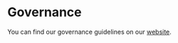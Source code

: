 # Governance

You can find our governance guidelines on our [website](https://www.sktime-backup.readthedocs.io/en/latest/get_involved/governance.html).
